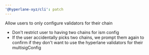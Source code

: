 ```yaml
---
'@hyperlane-xyz/cli': patch
---
```


Allow users to only configure validators for their chain

- Don't restrict user to having two chains for ism config
- If the user accidentally picks two chains, we prompt them again to confirm if they don't want to use the hyperlane validators for their multisigConfig
